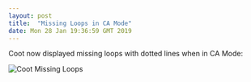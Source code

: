 ```yaml
---
layout: post
title:  "Missing Loops in CA Mode"
date: Mon 28 Jan 19:36:59 GMT 2019
---
```


Coot now displayed missing loops with dotted lines when in CA Mode:

![Coot Missing Loops]({{"../../../images/screenshot-missing-loops-2018.png"}})

